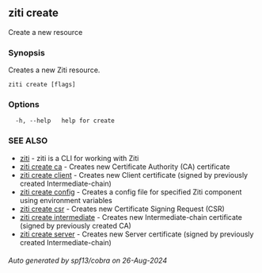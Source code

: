 ## ziti create

Create a new resource

### Synopsis

Creates a new Ziti resource.

```
ziti create [flags]
```

### Options

```
  -h, --help   help for create
```

### SEE ALSO

* [ziti](../ziti.md)	 - ziti is a CLI for working with Ziti
* [ziti create ca](ca/ca.md)	 - Creates new Certificate Authority (CA) certificate
* [ziti create client](client/client.md)	 - Creates new Client certificate (signed by previously created Intermediate-chain)
* [ziti create config](config/config.md)	 - Creates a config file for specified Ziti component using environment variables
* [ziti create csr](csr/csr.md)	 - Creates new Certificate Signing Request (CSR)
* [ziti create intermediate](intermediate/intermediate.md)	 - Creates new Intermediate-chain certificate (signed by previously created CA)
* [ziti create server](server/server.md)	 - Creates new Server certificate (signed by previously created Intermediate-chain)

###### Auto generated by spf13/cobra on 26-Aug-2024
